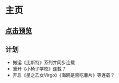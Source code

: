 # 主页
[点击预览](https://orcinushinwa.github.io/)
---
## 计划
* 搬运《比斯特》系列并同步连载
* 重开《小椅子学校》连载？
* 开启《星之乙女Virgo》《海鸥是否吃薯片》等连载？

